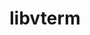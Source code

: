 ---
title: "libvterm"
layout: cache
categories: [package, develop-2024-05-26]
meta: {"versions": ["0.3.3"], "compilers": ["gcc@=10.2.1", "gcc@=7.5.0"], "oss": ["centos7", "ubuntu18.04"], "platforms": ["linux"], "targets": ["x86_64_v3"], "stacks": ["developer-tools", "developer-tools-manylinux2014", "root"], "num_specs": 2, "num_specs_by_stack": {"developer-tools-manylinux2014": 1, "root": 2, "developer-tools": 1}}
spec_details: [{"hash": "irgd2zdxxv6y3zoqlq6v6adguuwgxxd4", "compiler": "gcc@=10.2.1", "versions": ["0.3.3"], "os": "centos7", "platform": "linux", "target": "x86_64_v3", "variants": ["build_system=makefile"], "stacks": ["developer-tools-manylinux2014", "root"], "size": "-", "tarball": "https://binaries.spack.io/releases/develop-2024-05-26/build_cache/linux-centos7-x86_64_v3/gcc-10.2.1/libvterm-0.3.3/linux-centos7-x86_64_v3-gcc-10.2.1-libvterm-0.3.3-irgd2zdxxv6y3zoqlq6v6adguuwgxxd4.spack"}, {"hash": "5sbzgyijoyalfvyndr7nu37tulsfitk6", "compiler": "gcc@=7.5.0", "versions": ["0.3.3"], "os": "ubuntu18.04", "platform": "linux", "target": "x86_64_v3", "variants": ["build_system=makefile"], "stacks": ["developer-tools", "root"], "size": "-", "tarball": "https://binaries.spack.io/releases/develop-2024-05-26/build_cache/linux-ubuntu18.04-x86_64_v3/gcc-7.5.0/libvterm-0.3.3/linux-ubuntu18.04-x86_64_v3-gcc-7.5.0-libvterm-0.3.3-5sbzgyijoyalfvyndr7nu37tulsfitk6.spack"}]
---